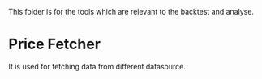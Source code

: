 This folder is for the tools which are relevant to the backtest and analyse.
#   Price Fetcher       
It is used for fetching data from different datasource.     
